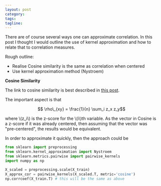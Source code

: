 ```yaml
---
layout: post
category:
tags:
tagline:
---
```


There are of course several ways one can approximate correlation. In this post I thought I would outline the use of kernel approximation and how to relate that to correlation measures.

Rough outline:

- Realise Cosine similarity is the same as correlation when centered
- Use kernel approximation method (Nystroem)

**Cosine Similarity**

The link to cosine similarity is best described in [this post](https://stats.stackexchange.com/questions/235673/is-there-any-relationship-among-cosine-similarity-pearson-correlation-and-z-sc).

The important aspect is that

$$ \rho\_{xy} = \frac{1}{n} \sum_i z_x z_y$$

where \\(z_i\\) is the z-score for the \\(i\\)th variable. As the vector in Cosine is a z-score if it was already centered, then assuming that the vector was "pre-centered", the results would be equivalent.

In order to approximate it quickly, then the approach could be

```py
from sklearn import preprocessing
from sklearn.kernel_approximation import Nystroem
from sklearn.metrics.pairwise import pairwise_kernels
import numpy as np

X_scaled = preprocessing.scale(X_train)
X_approx_cor = pairwise_kernels(X_scaled.T, metric='cosine')
np.corrcoef(X_train.T) # this will be the same as above
```
